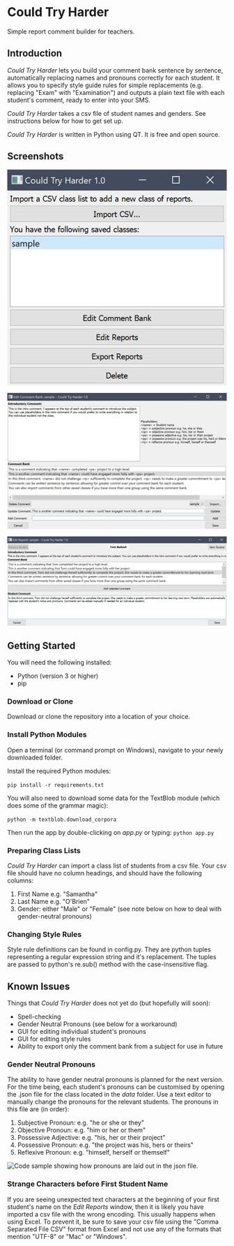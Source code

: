 # Could Try Harder

Simple report comment builder for teachers.

## Introduction

*Could Try Harder* lets you build your comment bank sentence by sentence,
automatically replacing names and pronouns correctly for each student. It allows
you to specify style guide rules for simple replacements (e.g. replacing "Exam"
with "Examination") and outputs a plain text file with each student's comment,
ready to enter into your SMS.

*Could Try Harder* takes a csv file of student names and genders. See
instructions below for how to get set up.

*Could Try Harder* is written in Python using QT. It is free and open source.

## Screenshots

![Could Try Harder Home Screen](assets/could-try-harder-home-screen.jpg)

![Could Try Harder Comment Bank Screen showing sample comments](assets/could-try-harder-comment-bank-screen.jpg)

![Could Try Harder Reports Screen showing sample comments](assets/could-try-harder-reports-screen.jpg)

## Getting Started

You will need the following installed:

- Python (version 3 or higher)
- pip

### Download or Clone

Download or clone the repository into a location of your
choice.

### Install Python Modules

Open a terminal (or command prompt on Windows), navigate to your newly
downloaded folder.

Install the required Python modules:

`pip install -r requirements.txt`

You will also need to download some data for the TextBlob module (which does
some of the grammar magic):

`python -m textblob.download_corpora`

Then run the app by double-clicking on *app.py* or typing:
`python app.py`

### Preparing Class Lists

*Could Try Harder* can import a class list of students from a csv file. Your csv
file should have no column headings, and should have the following columns:

1. First Name e.g. "Samantha"
2. Last Name e.g. "O'Brien"
3. Gender: either "Male" or "Female" (see note below on how to deal with
   gender-neutral pronouns)

### Changing Style Rules

Style rule definitions can be found in config.py. They are python tuples
representing a regular expression string and it's replacement. The tuples are
passed to python's re.sub() method with the case-insensitive flag.

## Known Issues

Things that *Could Try Harder* does not yet do (but hopefully will soon):

- Spell-checking
- Gender Neutral Pronouns (see below for a workaround)
- GUI for editing individual student's pronouns
- GUI for editing style rules
- Ability to export only the comment bank from a subject for use in future

### Gender Neutral Pronouns

The ability to have gender neutral pronouns is planned for the next version. For
the time being, each student's pronouns can be customised by opening the .json
file for the class located in the *data* folder. Use a text editor to manually
change the pronouns for the relevant students. The pronouns in this file are (in
order):

1. Subjective Pronoun: e.g. "he or she or they"
2. Objective Pronoun: e.g. "him or her or them"
3. Possessive Adjective: e.g. "his, her or their project"
4. Possessive Pronoun: e.g. "the project was his, hers or theirs"
5. Reflexive Pronoun: e.g. "himself, herself or themself"

![Code sample showing how pronouns are laid out in the json
file.](assets/could-try-harder-pronouns-json.jpg)

### Strange Characters before First Student Name

If you are seeing unexpected text characters at the beginning of your first
student's name on the *Edit Reports* window, then it is likely you have
imported a csv file with the wrong encoding. This usually happens when using
Excel. To prevent it, be sure to save your csv file using the "Comma
Separated File CSV" format from Excel and not use any of the formats that
mention "UTF-8" or "Mac" or "Windows".
